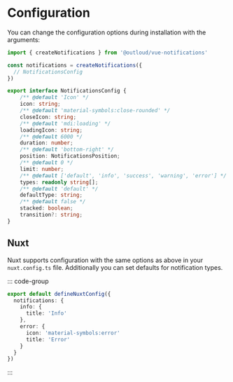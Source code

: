# Configuration

You can change the configuration options during installation with the arguments:

```ts
import { createNotifications } from '@outloud/vue-notifications'

const notifications = createNotifications({
  // NotificationsConfig
})

export interface NotificationsConfig {
    /** @default 'Icon' */
    icon: string;
    /** @default 'material-symbols:close-rounded' */
    closeIcon: string;
    /** @default 'mdi:loading' */
    loadingIcon: string;
    /** @default 6000 */
    duration: number;
    /** @default 'bottom-right' */
    position: NotificationsPosition;
    /** @default 0 */
    limit: number;
    /** @default ['default', 'info', 'success', 'warning', 'error'] */
    types: readonly string[];
    /** @default 'default' */
    defaultType: string;
    /** @default false */
    stacked: boolean;
    transition?: string;
}
```

## Nuxt

Nuxt supports configuration with the same options as above in your `nuxt.config.ts` file. Additionally you can set defaults for notification types.

::: code-group
```ts [nuxt.config.ts]
export default defineNuxtConfig({
  notifications: {
    info: {
      title: 'Info'
    },
    error: {
      icon: 'material-symbols:error'
      title: 'Error'
    }
  }
})
```
:::
